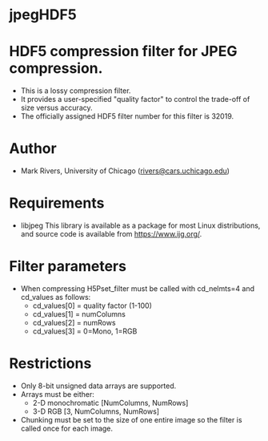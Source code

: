 jpegHDF5
========

# HDF5 compression filter for JPEG compression.  
  * This is a lossy compression filter.  
  * It provides a user-specified "quality factor" to control the trade-off of size versus accuracy.
  * The officially assigned HDF5 filter number for this filter is 32019.

# Author
  * Mark Rivers, University of Chicago (rivers@cars.uchicago.edu)

# Requirements
  * libjpeg   This library is available as a package for most Linux distributions, and source code is available from https://www.ijg.org/.

# Filter parameters
  * When compressing H5Pset_filter must be called with cd_nelmts=4 and cd_values as follows:
    * cd_values[0] = quality factor (1-100)
    * cd_values[1] = numColumns
    * cd_values[2] = numRows
    * cd_values[3] = 0=Mono, 1=RGB
 
# Restrictions
  * Only 8-bit unsigned data arrays are supported.
  * Arrays must be either:
    * 2-D monochromatic [NumColumns, NumRows] 
    * 3-D RGB [3, NumColumns, NumRows]
  * Chunking must be set to the size of one entire image so the filter is called once for each image.
 

